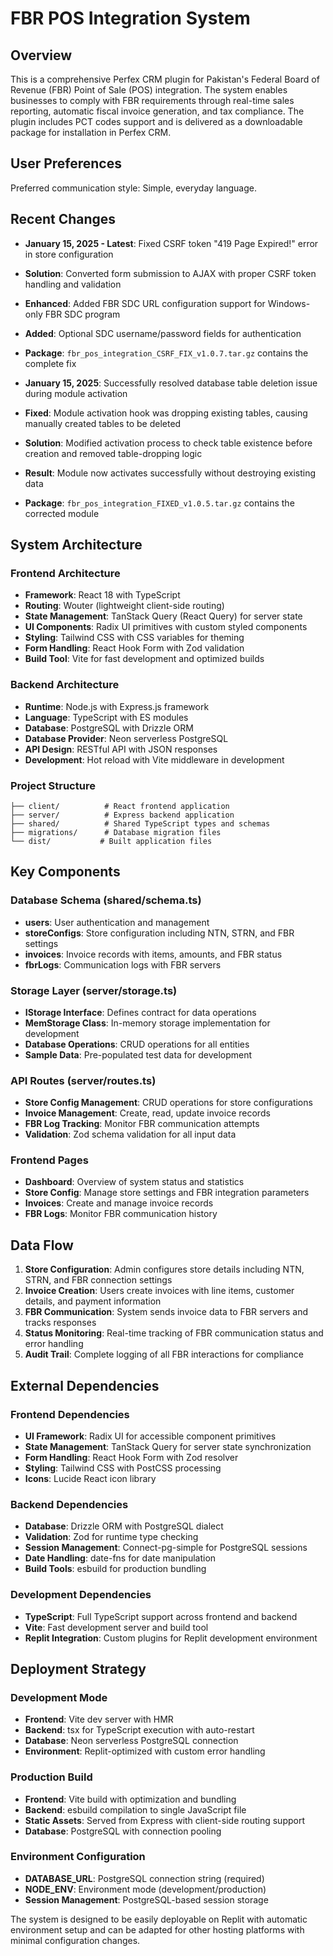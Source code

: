 # FBR POS Integration System

## Overview

This is a comprehensive Perfex CRM plugin for Pakistan's Federal Board of Revenue (FBR) Point of Sale (POS) integration. The system enables businesses to comply with FBR requirements through real-time sales reporting, automatic fiscal invoice generation, and tax compliance. The plugin includes PCT codes support and is delivered as a downloadable package for installation in Perfex CRM.

## User Preferences

Preferred communication style: Simple, everyday language.

## Recent Changes

- **January 15, 2025 - Latest**: Fixed CSRF token "419 Page Expired!" error in store configuration
- **Solution**: Converted form submission to AJAX with proper CSRF token handling and validation
- **Enhanced**: Added FBR SDC URL configuration support for Windows-only FBR SDC program
- **Added**: Optional SDC username/password fields for authentication
- **Package**: `fbr_pos_integration_CSRF_FIX_v1.0.7.tar.gz` contains the complete fix

- **January 15, 2025**: Successfully resolved database table deletion issue during module activation
- **Fixed**: Module activation hook was dropping existing tables, causing manually created tables to be deleted
- **Solution**: Modified activation process to check table existence before creation and removed table-dropping logic
- **Result**: Module now activates successfully without destroying existing data
- **Package**: `fbr_pos_integration_FIXED_v1.0.5.tar.gz` contains the corrected module

## System Architecture

### Frontend Architecture
- **Framework**: React 18 with TypeScript
- **Routing**: Wouter (lightweight client-side routing)
- **State Management**: TanStack Query (React Query) for server state
- **UI Components**: Radix UI primitives with custom styled components
- **Styling**: Tailwind CSS with CSS variables for theming
- **Form Handling**: React Hook Form with Zod validation
- **Build Tool**: Vite for fast development and optimized builds

### Backend Architecture
- **Runtime**: Node.js with Express.js framework
- **Language**: TypeScript with ES modules
- **Database**: PostgreSQL with Drizzle ORM
- **Database Provider**: Neon serverless PostgreSQL
- **API Design**: RESTful API with JSON responses
- **Development**: Hot reload with Vite middleware in development

### Project Structure
```
├── client/          # React frontend application
├── server/          # Express backend application
├── shared/          # Shared TypeScript types and schemas
├── migrations/      # Database migration files
└── dist/           # Built application files
```

## Key Components

### Database Schema (shared/schema.ts)
- **users**: User authentication and management
- **storeConfigs**: Store configuration including NTN, STRN, and FBR settings
- **invoices**: Invoice records with items, amounts, and FBR status
- **fbrLogs**: Communication logs with FBR servers

### Storage Layer (server/storage.ts)
- **IStorage Interface**: Defines contract for data operations
- **MemStorage Class**: In-memory storage implementation for development
- **Database Operations**: CRUD operations for all entities
- **Sample Data**: Pre-populated test data for development

### API Routes (server/routes.ts)
- **Store Config Management**: CRUD operations for store configurations
- **Invoice Management**: Create, read, update invoice records
- **FBR Log Tracking**: Monitor FBR communication attempts
- **Validation**: Zod schema validation for all input data

### Frontend Pages
- **Dashboard**: Overview of system status and statistics
- **Store Config**: Manage store settings and FBR integration parameters
- **Invoices**: Create and manage invoice records
- **FBR Logs**: Monitor FBR communication history

## Data Flow

1. **Store Configuration**: Admin configures store details including NTN, STRN, and FBR connection settings
2. **Invoice Creation**: Users create invoices with line items, customer details, and payment information
3. **FBR Communication**: System sends invoice data to FBR servers and tracks responses
4. **Status Monitoring**: Real-time tracking of FBR communication status and error handling
5. **Audit Trail**: Complete logging of all FBR interactions for compliance

## External Dependencies

### Frontend Dependencies
- **UI Framework**: Radix UI for accessible component primitives
- **State Management**: TanStack Query for server state synchronization
- **Form Handling**: React Hook Form with Zod resolver
- **Styling**: Tailwind CSS with PostCSS processing
- **Icons**: Lucide React icon library

### Backend Dependencies
- **Database**: Drizzle ORM with PostgreSQL dialect
- **Validation**: Zod for runtime type checking
- **Session Management**: Connect-pg-simple for PostgreSQL sessions
- **Date Handling**: date-fns for date manipulation
- **Build Tools**: esbuild for production bundling

### Development Dependencies
- **TypeScript**: Full TypeScript support across frontend and backend
- **Vite**: Fast development server and build tool
- **Replit Integration**: Custom plugins for Replit development environment

## Deployment Strategy

### Development Mode
- **Frontend**: Vite dev server with HMR
- **Backend**: tsx for TypeScript execution with auto-restart
- **Database**: Neon serverless PostgreSQL connection
- **Environment**: Replit-optimized with custom error handling

### Production Build
- **Frontend**: Vite build with optimization and bundling
- **Backend**: esbuild compilation to single JavaScript file
- **Static Assets**: Served from Express with client-side routing support
- **Database**: PostgreSQL with connection pooling

### Environment Configuration
- **DATABASE_URL**: PostgreSQL connection string (required)
- **NODE_ENV**: Environment mode (development/production)
- **Session Management**: PostgreSQL-based session storage

The system is designed to be easily deployable on Replit with automatic environment setup and can be adapted for other hosting platforms with minimal configuration changes.